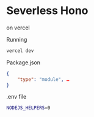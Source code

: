 
# Severless Hono
on vercel


Running
```bash
vercel dev
```

Package.json
```json
{
	"type": "module", … 
}
```

.env file
```bash
NODEJS_HELPERS=0
```